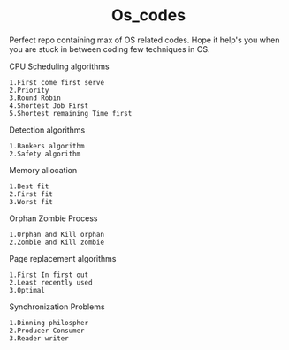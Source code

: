 <h1 align="center">Os_codes</h1>
Perfect repo containing max of OS related codes. Hope it help's you when you are stuck in between coding few techniques in OS.

CPU Scheduling algorithms
``` shell
1.First come first serve
2.Priority
3.Round Robin
4.Shortest Job First
5.Shortest remaining Time first
```
Detection algorithms
``` shell
1.Bankers algorithm
2.Safety algorithm
```
Memory allocation
``` shell
1.Best fit
2.First fit
3.Worst fit
```

Orphan Zombie Process
``` shell
1.Orphan and Kill orphan
2.Zombie and Kill zombie
```

Page replacement algorithms
``` shell
1.First In first out
2.Least recently used
3.Optimal
```

Synchronization Problems
``` shell
1.Dinning philospher
2.Producer Consumer
3.Reader writer
```
